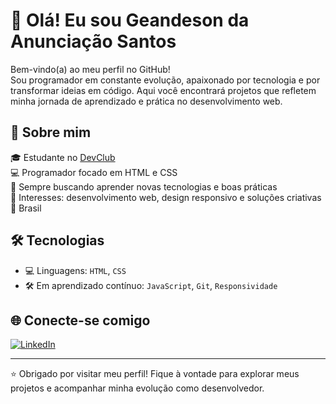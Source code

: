# 👋 Olá! Eu sou Geandeson da Anunciação Santos

Bem-vindo(a) ao meu perfil no GitHub!  
Sou programador em constante evolução, apaixonado por tecnologia e por transformar ideias em código. Aqui você encontrará projetos que refletem minha jornada de aprendizado e prática no desenvolvimento web.

## 🚀 Sobre mim

🎓 Estudante no [DevClub](https://rodolfomori.com.br/)  
💻 Programador focado em HTML e CSS  
🌱 Sempre buscando aprender novas tecnologias e boas práticas  
🎯 Interesses: desenvolvimento web, design responsivo e soluções criativas  
📍 Brasil

## 🛠️ Tecnologias

- 💻 Linguagens: `HTML`, `CSS`
- 🛠️ Em aprendizado contínuo: `JavaScript`, `Git`, `Responsividade`

## 🌐 Conecte-se comigo

[![LinkedIn](https://img.shields.io/badge/-LinkedIn-0A66C2?style=flat-square&logo=linkedin&logoColor=white)](https://www.linkedin.com/in/geandeson-anuncia%C3%A7%C3%A3o/)

---

⭐ Obrigado por visitar meu perfil! Fique à vontade para explorar meus projetos e acompanhar minha evolução como desenvolvedor.

